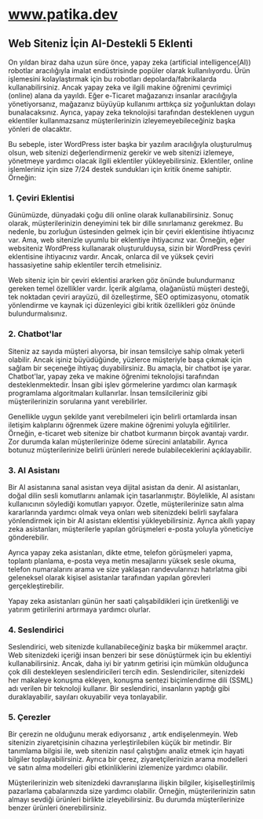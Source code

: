 # www.patika.dev
## Web Siteniz İçin AI-Destekli 5 Eklenti


On yıldan biraz daha uzun süre önce, yapay zeka (artificial intelligence(AI)) robotlar aracılığıyla imalat endüstrisinde popüler olarak kullanılıyordu. Ürün işlemesini kolaylaştırmak için bu robotları depolarda/fabrikalarda kullanabilirsiniz. Ancak yapay zeka ve ilgili makine öğrenimi çevrimiçi (online) alana da yayıldı. Eğer e-Ticaret mağazanızı insanlar aracılığıyla yönetiyorsanız, mağazanız büyüyüp kullanımı arttıkça siz yoğunluktan dolayı bunalacaksınız. Ayrıca, yapay zeka teknolojisi tarafından desteklenen uygun eklentiler kullanmazsanız müşterilerinizin izleyemeyebileceğiniz başka yönleri de olacaktır.

Bu sebeple, ister WordPress ister başka bir yazılım aracılığıyla oluşturulmuş olsun, web sitenizi değerlendirmeniz gerekir ve web sitenizi izlemeye, yönetmeye yardımcı olacak ilgili eklentiler yükleyebilirsiniz. Eklentiler, online işlemleriniz için size 7/24 destek sundukları için kritik öneme sahiptir. Örneğin:


### 1. Çeviri Eklentisi


Günümüzde, dünyadaki çoğu dili online olarak kullanabilirsiniz. Sonuç olarak, müşterilerinizin deneyimini tek bir dille sınırlamanız gerekmez. Bu nedenle, bu zorluğun üstesinden gelmek için bir çeviri eklentisine ihtiyacınız var. Ama, web sitenizle uyumlu bir eklentiye ihtiyacınız var. Örneğin, eğer websiteniz WordPress kullanarak oluşturulduysa, sizin bir WordPress çeviri eklentisine ihtiyacınız vardır. Ancak, onlarca dil ve yüksek çeviri hassasiyetine sahip eklentiler tercih etmelisiniz.

Web siteniz için bir çeviri eklentisi ararken göz önünde bulundurmanız gereken temel özellikler vardır. İçerik algılama, olağanüstü müşteri desteği, tek noktadan çeviri arayüzü, dil özelleştirme, SEO optimizasyonu, otomatik yönlendirme ve kaynak içi düzenleyici gibi kritik özellikleri göz önünde bulundurmalısınız.


### 2. Chatbot'lar


Siteniz az sayıda müşteri alıyorsa, bir insan temsilciye sahip olmak yeterli olabilir. Ancak işiniz büyüdüğünde, yüzlerce müşteriyle başa çıkmak için sağlam bir seçeneğe ihtiyaç duyabilirsiniz. Bu amaçla, bir chatbot işe yarar. Chatbot'lar, yapay zeka ve makine öğrenimi teknolojisi tarafından desteklenmektedir. İnsan gibi işlev görmelerine yardımcı olan karmaşık programlama algoritmaları kullanırlar. İnsan temsilcileriniz gibi müşterilerinizin sorularına yanıt verebilirler.  

Genellikle uygun şekilde yanıt verebilmeleri için belirli ortamlarda insan iletişim kalıplarını öğrenmek üzere makine öğrenimi yoluyla eğitilirler. Örneğin, e-ticaret web sitenize bir chatbot kurmanın birçok avantajı vardır. Zor durumda kalan müşterilerinize ödeme sürecini anlatabilir. Ayrıca botunuz müşterilerinize belirli ürünleri nerede bulabileceklerini açıklayabilir.


### 3. AI Asistanı


Bir AI asistanına sanal asistan veya dijital asistan da denir. AI asistanları, doğal dilin sesli komutlarını anlamak için tasarlanmıştır. Böylelikle, AI asistanı kullanıcının söylediği komutları yapıyor. Özetle, müşterilerinize satın alma kararlarında yardımcı olmak veya onları web sitenizdeki belirli sayfalara yönlendirmek için bir AI asistanı eklentisi yükleyebilirsiniz. Ayrıca akıllı yapay zeka asistanları, müşterilerle yapılan görüşmeleri e-posta yoluyla yöneticiye gönderebilir.  

Ayrıca yapay zeka asistanları, dikte etme, telefon görüşmeleri yapma, toplantı planlama, e-posta veya metin mesajlarını yüksek sesle okuma, telefon numaralarını arama ve size yaklaşan randevularınızı hatırlatma gibi geleneksel olarak kişisel asistanlar tarafından yapılan görevleri gerçekleştirebilir.  

Yapay zeka asistanları günün her saati çalışabildikleri için üretkenliği ve yatırım getirilerini artırmaya yardımcı olurlar.


### 4. Seslendirici


Seslendirici, web sitenizde kullanabileceğiniz başka bir mükemmel araçtır. Web sitenizdeki içeriği insan benzeri bir sese dönüştürmek için bu eklentiyi kullanabilirsiniz. Ancak, daha iyi bir yatırım getirisi için mümkün olduğunca çok dili destekleyen seslendiricileri tercih edin. Seslendiriciler, sitenizdeki her makaleye konuşma ekleyen, konuşma sentezi biçimlendirme dili (SSML) adı verilen bir teknoloji kullanır. Bir seslendirici, insanların yaptığı gibi duraklayabilir, sayıları okuyabilir veya tonlayabilir.


### 5. Çerezler


Bir çerezin ne olduğunu merak ediyorsanız , artık endişelenmeyin. Web sitenizin ziyaretçisinin cihazına yerleştirilebilen küçük bir metindir. Bir tanımlama bilgisi ile, web sitenizin nasıl çalıştığını analiz etmek için hayati bilgiler toplayabilirsiniz. Ayrıca bir çerez, ziyaretçilerinizin arama modelleri ve satın alma modelleri gibi etkinliklerini izlemenize yardımcı olabilir. 

Müşterilerinizin web sitenizdeki davranışlarına ilişkin bilgiler, kişiselleştirilmiş pazarlama çabalarınızda size yardımcı olabilir. Örneğin, müşterilerinizin satın almayı sevdiği ürünleri birlikte izleyebilirsiniz. Bu durumda müşterilerinize benzer ürünleri önerebilirsiniz.
 